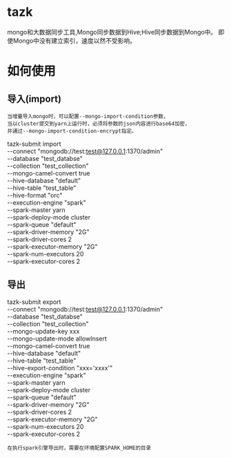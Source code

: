 # tazk
mongo和大数据同步工具,Mongo同步数据到Hive;Hive同步数据到Mongo中。
即使Mongo中没有建立索引，速度以然不受影响。

# 如何使用

## 导入(import)
```
当增量导入mongo时，可以配置--mongo-import-condition参数，
当以cluster提交到yarn上运行时，必须将参数的json内容进行base64加密，
并通过--mongo-import-condition-encrypt指定。
```
tazk-submit import \
--connect "mongodb://test:test@127.0.0.1:1370/admin" \
--database "test_databse" \
--collection "test_collection" \
--mongo-camel-convert true \
--hive-database "default" \
--hive-table "test_table" \
--hive-format "orc" \
--execution-engine "spark" \
--spark-master yarn \
--spark-deploy-mode cluster \
--spark-queue "default" \
--spark-driver-memory "2G" \
--spark-driver-cores 2 \
--spark-executor-memory "2G" \
--spark-num-executors 20 \
--spark-executor-cores 2 



## 导出
tazk-submit export \
--connect "mongodb://test:test@127.0.0.1:1370/admin" \
--database "test_databse" \
--collection "test_collection" \
--mongo-update-key xxx \
--mongo-update-mode allowInsert \
--mongo-camel-convert true \
--hive-database "default" \
--hive-table "test_table" \
--hive-export-condition "xxx='xxxx'" \
--execution-engine "spark" \
--spark-master yarn \
--spark-deploy-mode cluster \
--spark-queue "default" \
--spark-driver-memory "2G" \
--spark-driver-cores 2 \
--spark-executor-memory "2G" \
--spark-num-executors 20 \
--spark-executor-cores 2


```
在执行spark引擎导出时，需要在环境配置SPARK_HOME的目录
```